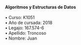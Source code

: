 **Algoritmos y Estructuras de Datos**
<br><br>
• Curso: K1051<br>
• Año de cursada: 2018<br>
• Legajo: 167.574-6<br>
• Apellido: Troncoso<br>
• Nombre: Juan<br>
